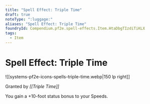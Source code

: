 ```yaml
---
title: "Spell Effect: Triple Time"
draft: true
noteType: ":luggage:"
aliases: "Spell Effect: Triple Time"
foundryId: Compendium.pf2e.spell-effects.Item.HtaDbgTIzdiTiKLX
tags:
  - Item
---
```


# Spell Effect: Triple Time
![[systems-pf2e-icons-spells-triple-time.webp|150 lp right]]

Granted by _[[Triple Time]]_

You gain a +10-foot status bonus to your Speeds.

